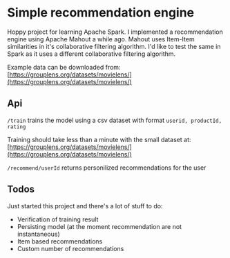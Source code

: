 # Simple recommendation engine
Hoppy project for learning Apache Spark. I implemented a recommendation engine using Apache Mahout a while ago. Mahout uses Item-Item similarities in it's collaborative filtering algorithm. I'd like to test the same in Spark as it uses a different collaborative filtering algorithm.

Example data can be downloaded from: [https://grouplens.org/datasets/movielens/](https://grouplens.org/datasets/movielens/) 

## Api
`/train` trains the model using a csv dataset with format `userid, productId, rating`

Training should take less than a minute with the small dataset at: [https://grouplens.org/datasets/movielens/](https://grouplens.org/datasets/movielens/) 

`/recommend/userId` returns personilized recommendations for the user

## Todos
Just started this project and there's a lot of stuff to do:
* Verification of training result
* Persisting model (at the moment recommendation are not instantaneous)
* Item based recommendations
* Custom number of recommendations
